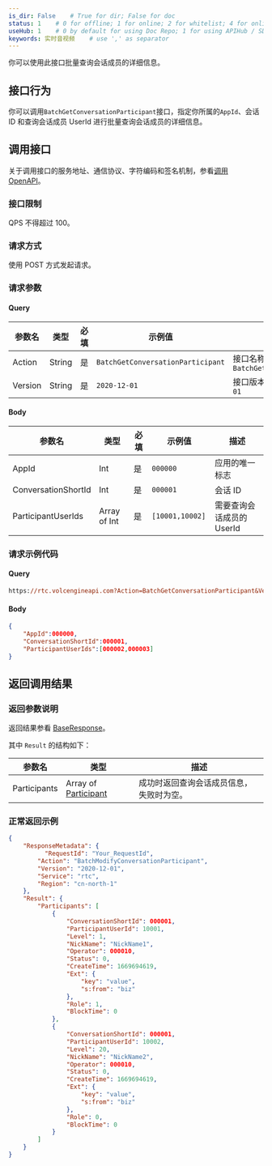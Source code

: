 ```yaml
---
is_dir: False    # True for dir; False for doc
status: 1    # 0 for offline; 1 for online; 2 for whitelist; 4 for online but hidden in TOC
useHub: 1    # 0 by default for using Doc Repo; 1 for using APIHub / SDKHub.
keywords: 实时音视频    # use ',' as separator
---
```


你可以使用此接口批量查询会话成员的详细信息。

## 接口行为

你可以调用`BatchGetConversationParticipant`接口，指定你所属的`AppId`、会话 ID 和查询会话成员 UserId 进行批量查询会话成员的详细信息。
 
## 调用接口

关于调用接口的服务地址、通信协议、字符编码和签名机制，参看[调用 OpenAPI](412251)。
### 接口限制

QPS 不得超过 100。
### 请求方式

使用 POST 方式发起请求。

### 请求参数

#### Query

| **参数名** | **类型** | **必填** | **示例值** | **描述** |
| --- | --- | --- | --- | --- |
| Action | String | 是 | `BatchGetConversationParticipant` |  接口名称，本接口取值：`BatchGetConversationParticipant`|
| Version | String | 是 | `2020-12-01` | 接口版本，本接口取值：`2020-12-01` |

#### Body

| **参数名** | **类型** | **必填** | **示例值** |**描述** |
| --- | --- | --- | --- |--- |
| AppId | Int | 是 |`000000` | 应用的唯一标志 |
| ConversationShortId | Int |是 | `000001` | 会话 ID |
| ParticipantUserIds | Array of Int | 是 | `[10001,10002] `| 需要查询会话成员的 UserId |

### 请求示例代码

#### Query

```postscript
https://rtc.volcengineapi.com?Action=BatchGetConversationParticipant&Version=2020-12-01
```

#### Body

```json
{
    "AppId":000000,
    "ConversationShortId":000001,
    "ParticipantUserIds":[000002,000003]
}
```

## 返回调用结果

### 返回参数说明

返回结果参看 [BaseResponse](192711#baseresponse)。 

其中 `Result` 的结构如下：

| 参数名 | 类型 | 描述 |
| --- | --- | --- |
| Participants |Array of [Participant](192711#participant) | 成功时返回查询会话成员信息，失败时为空。 |


### 正常返回示例

```json
{
    "ResponseMetadata": {
	      "RequestId": "Your_RequestId",    
        "Action": "BatchModifyConversationParticipant",
        "Version": "2020-12-01",
        "Service": "rtc",        
        "Region": "cn-north-1"
    },
    "Result": {
        "Participants": [
            {
                "ConversationShortId": 000001,
                "ParticipantUserId": 10001,
                "Level": 1,
                "NickName": "NickName1",
                "Operator": 000010,
                "Status": 0,
                "CreateTime": 1669694619,
                "Ext": {
                    "key": "value",
                    "s:from": "biz"
                },
                "Role": 1,
                "BlockTime": 0
            },
            {
                "ConversationShortId": 000001,
                "ParticipantUserId": 10002,
                "Level": 20,
                "NickName": "NickName2",
                "Operator": 000010,
                "Status": 0,
                "CreateTime": 1669694619,
                "Ext": {
                    "key": "value",
                    "s:from": "biz"
                },
                "Role": 0,
                "BlockTime": 0
            }
        ]
    }
}
```
